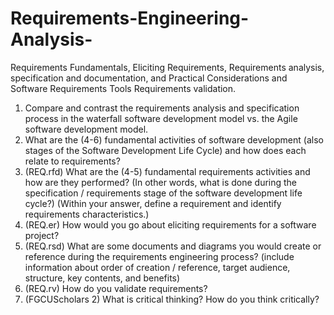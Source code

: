 # Requirements-Engineering-Analysis-
Requirements Fundamentals, Eliciting Requirements, Requirements analysis, specification and documentation, and  Practical Considerations and Software Requirements Tools Requirements validation.


1. Compare and contrast the requirements analysis and specification process in the waterfall software development model vs. the Agile software development model. 
2. What are the (4-6) fundamental activities of software development (also stages of the Software Development Life Cycle) and how does each relate to requirements?
3. (REQ.rfd) What are the (4-5) fundamental requirements activities and how are they performed? (In other words, what is done during the specification / requirements stage of the software development life cycle?) (Within your answer, define a requirement and identify requirements characteristics.)
4. (REQ.er) How would you go about eliciting requirements for a software project? 
5. (REQ.rsd) What are some documents and diagrams you would create or reference during the requirements engineering process? (include information about order of creation / reference, target audience, structure, key contents, and benefits)
6. (REQ.rv) How do you validate requirements? 
7. (FGCUScholars 2) What is critical thinking? How do you think critically?
